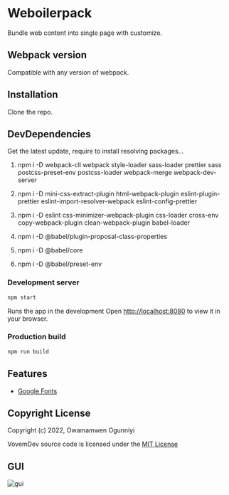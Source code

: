 # Weboilerpack

Bundle web content into single page with customize.

## Webpack version
Compatible with any version of webpack.

## Installation

Clone the repo.

## DevDependencies

Get the latest update, require to install resolving packages...

1. npm i -D webpack-cli webpack style-loader sass-loader prettier sass postcss-preset-env postcss-loader webpack-merge webpack-dev-server

2. npm i -D mini-css-extract-plugin html-webpack-plugin eslint-plugin-prettier eslint-import-resolver-webpack eslint-config-prettier

3. npm i -D eslint css-minimizer-webpack-plugin css-loader cross-env copy-webpack-plugin clean-webpack-plugin babel-loader

4. npm i -D @babel/plugin-proposal-class-properties

5. npm i -D @babel/core

6. npm i -D @babel/preset-env

### Development server

```bash
npm start
```

Runs the app in the development
Open [http://localhost:8080](http://localhost:8080) to view it in your browser.

### Production build

```bash
npm run build
```

## Features

- [Google Fonts](https://fonts.google.com/specimen/Inter)

## Copyright License

Copyright (c) 2022, Owamamwen Ogunniyi

VovemDev source code is licensed under the [MIT License](https://github.com/vovem/weboilerpack/blob/main/LICENSE)


## GUI

![gui](https://user-images.githubusercontent.com/24244287/162844847-a7b65c1f-d531-46b2-bed0-f2600baebb51.png)

